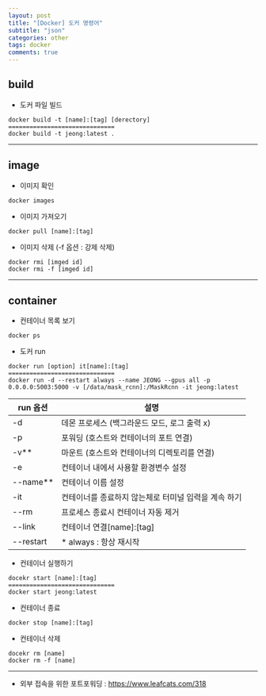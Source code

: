 ```yaml
---
layout: post
title: "[Docker] 도커 명령어"
subtitle: "json"
categories: other
tags: docker
comments: true
---
```


## build

* 도커 파일 빌드
```
docker build -t [name]:[tag] [derectory]
==============================
docker build -t jeong:latest .
```

<hr>

## image

* 이미지 확인
```
docker images
```

* 이미지 가져오기
```
docker pull [name]:[tag]
```

* 이미지 삭제 (-f 옵션 : 강제 삭제)
```
docker rmi [imged id]
docker rmi -f [imged id]
```

<hr>

## container

* 컨테이너 목록 보기
```
docker ps
```

* 도커 run
```
docker run [option] it[name]:[tag]
==============================
docker run -d --restart always --name JEONG --gpus all -p 0.0.0.0:5003:5000 -v [/data/mask_rcnn]:/MaskRcnn -it jeong:latest
```

|run 옵션|설명|
|---|---|
|-d|데몬 프로세스 (백그라운드 모드, 로그 출력 x)
|-p|포워딩 (호스트와 컨테이너의 포트 연결)|
|-v**|마운트 (호스트와 컨테이너의 디렉토리를 연결)
|-e|컨테이너 내에서 사용할 환경변수 설정|
|&#45;&#45;name**|컨테이너 이름 설정|
|-it|컨테이너를 종료하지 않는체로 터미널 입력을 계속 하기|
|&#45;&#45;rm|프로세스 종료시 컨테이너 자동 제거|
|&#45;&#45;link|컨테이너 연결[name]:[tag]
|&#45;&#45;restart|* always : 항상 재시작|


* 컨테이너 실행하기
```
docekr start [name]:[tag]
==============================
docker start jeong:latest
```

* 컨테이너 종료
```
docker stop [name]:[tag]
```

* 컨테이너 삭제
```
docekr rm [name]
docker rm -f [name]
```

<hr>

* 외부 접속을 위한 포트포워딩 : https://www.leafcats.com/318